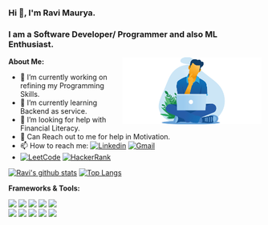 ### Hi 👋, I'm Ravi Maurya.
### I am a Software Developer/ Programmer and also ML Enthusiast.
**About Me:**
<img width="55%" align="right" alt="Github" src="https://github.com/Ravi-Maurya/Ravi-Maurya/blob/master/cat-01.png" />
- 🔭 I’m currently working on refining my Programming Skills.
- 🌱 I’m currently learning Backend as service.
- 🤔 I’m looking for help with Financial Literacy.
- 💬 Can Reach out to me for help in Motivation.
- 📫 How to reach me: [![Linkedin](https://img.shields.io/badge/-LinkedIn-black?style=flat&logo=LinkedIn)](https://www.linkedin.com/in/mauryaravi/) [![Gmail](https://img.shields.io/badge/-Gmail-black?style=flat&logo=Gmail)](mailto:ravi.rm.maurya@gmail.com)
- [![LeetCode](https://img.shields.io/badge/-LeetCode-black?style=flat&logo=LeetCode)](https://leetcode.com/ravi-maurya/) [![HackerRank](https://img.shields.io/badge/-HackerRank-black?style=flat&logo=HackerRank)](https://www.hackerrank.com/ravi_rm_maurya)

[![Ravi's github stats](https://github-readme-stats.vercel.app/api?username=Ravi-Maurya&show_icons=true&hide_border=true&hide_rank)](https://github.com/Ravi-Maurya)
[![Top Langs](https://github-readme-stats.vercel.app/api/top-langs/?username=Ravi-Maurya)](https://github.com/Ravi-Maurya)
<br/>

**Frameworks & Tools:**

<p>
  <code><img src = "https://www.vectorlogo.zone/logos/python/python-ar21.svg"/></code>
  <code><img src = "https://www.vectorlogo.zone/logos/djangoproject/djangoproject-ar21.svg"/></code>
  <code><img src = "https://www.vectorlogo.zone/logos/pocoo_flask/pocoo_flask-ar21.svg"/></code>
  <code><img src = "https://www.vectorlogo.zone/logos/tensorflow/tensorflow-ar21.svg"/></code>
  <code><img src = "https://www.vectorlogo.zone/logos/jupyter/jupyter-ar21.svg"/></code> <br/>
  <code><img src = "https://www.vectorlogo.zone/logos/w3_html5/w3_html5-ar21.svg"/></code>
  <code><img src = "https://www.vectorlogo.zone/logos/getbootstrap/getbootstrap-ar21.svg"/></code>
  <code><img src = "https://www.vectorlogo.zone/logos/linux/linux-ar21.svg"/></code>
  <code><img src = "https://www.vectorlogo.zone/logos/git-scm/git-scm-ar21.svg"/></code>
  <code><img src = "https://www.vectorlogo.zone/logos/visualstudio_code/visualstudio_code-ar21.svg"/></code>
</p>
<!--
**Ravi-Maurya/Ravi-Maurya** is a ✨ _special_ ✨ repository because its `README.md` (this file) appears on your GitHub profile.
-->
